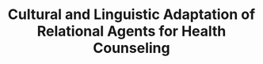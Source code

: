 ---
name: "Cultural And Linguistic Adaptation Of Relational"
title: "Cultural and Linguistic Adaptation of Relational Agents for Health Counseling"
project: null
event: "Workshop on Interactive Systems in Healthcare, Atlanta, GA"
authors:
- name: "Yin, L."
- name: "Bickmore, T."
- name: "Byron, D."
- name: "Cortes, D."
year: 2010
resources:
- name: "WISH2010"
  src: "WISH2010.pdf"
external_url: null
draft: false 
headless: true
---